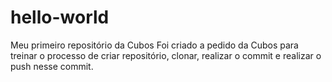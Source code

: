 # hello-world
Meu primeiro repositório da Cubos 
Foi criado a pedido da Cubos para treinar o processo de criar repositório, clonar, realizar o commit e realizar o push nesse commit. 
